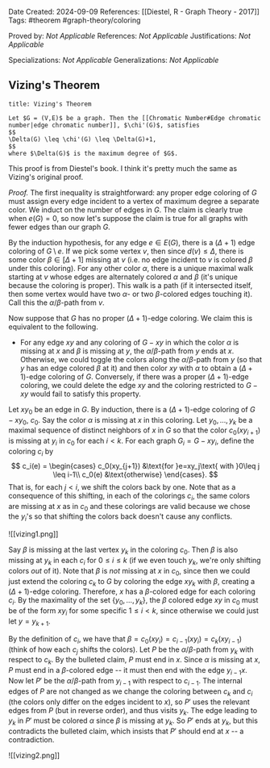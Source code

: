 Date Created: 2024-09-09
References: [[Diestel, R - Graph Theory - 2017]]
Tags: #theorem #graph-theory/coloring 

Proved by: <i>Not Applicable</i>
References: <i>Not Applicable</i>
Justifications: <i>Not Applicable</i>

Specializations: <i>Not Applicable</i>
Generalizations: <i>Not Applicable</i>

## Vizing's Theorem

```ad-theorem
title: Vizing's Theorem

Let $G = (V,E)$ be a graph. Then the [[Chromatic Number#Edge chromatic number|edge chromatic number]], $\chi'(G)$, satisfies
$$
\Delta(G) \leq \chi'(G) \leq \Delta(G)+1,
$$
where $\Delta(G)$ is the maximum degree of $G$.

```

This proof is from Diestel's book. I think it's pretty much the same as Vizing's original proof.

<i>Proof.</i> The first inequality is straightforward: any proper edge coloring of $G$ must assign every edge incident to a vertex of maximum degree a separate color. We induct on the number of edges in $G$. The claim is clearly true when $e(G) = 0$, so now let's suppose the claim is true for all graphs with fewer edges than our graph $G$.

By the induction hypothesis, for any edge $e\in E(G)$, there is a $(\Delta+1)$ edge coloring of $G\setminus e$. If we pick some vertex $v$, then since $d(v) \leq \Delta$, there is some color $\beta \in [\Delta+1]$ missing at $v$ (i.e. no edge incident to $v$ is colored $\beta$ under this coloring). For any other color $\alpha$, there is a unique maximal walk starting at $v$ whose edges are alternately colored $\alpha$ and $\beta$ (it's unique because the coloring is proper). This walk is a path (if it intersected itself, then some vertex would have two $\alpha$- or two $\beta$-colored edges touching it). Call this the $\alpha/\beta$-path from $v$. 

Now suppose that $G$ has no proper $(\Delta+1)$-edge coloring. We claim this is equivalent to the following.
- For any edge $xy$ and any coloring of $G-xy$ in which the color $\alpha$ is missing at $x$ and $\beta$ is missing at $y$, the $\alpha/\beta$-path from $y$ ends at $x$.
Otherwise, we could toggle the colors along the $\alpha/\beta$-path from $y$ (so that $y$ has an edge colored $\beta$ at it) and then color $xy$ with $\alpha$ to obtain a $(\Delta+1)$-edge coloring of $G$. Conversely, if there was a proper $(\Delta+1)$-edge coloring, we could delete the edge $xy$ and the coloring restricted to $G-xy$ would fail to satisfy this property.

Let $xy_0$ be an edge in $G$. By induction, there is a $(\Delta+1)$-edge coloring of $G-xy_0$, $c_0$. Say the color $\alpha$ is missing at $x$ in this coloring. Let $y_0, \ldots, y_k$ be a maximal sequence of distinct neighbors of $x$ in $G$ so that the color $c_0(xy_{i+1})$ is missing at $y_i$ in $c_0$ for each $i<k$. For each graph $G_i = G-xy_i$, define the coloring $c_i$ by
$$
c_i(e) = \begin{cases}
c_0(xy_{j+1}) &\text{for }e=xy_j\text{ with }0\leq j \leq i-1\\
c_0(e) &\text{otherwise}
\end{cases}.
$$That is, for each $j < i$, we shift the colors back by one. Note that as a consequence of this shifting, in each of the colorings $c_i$, the same colors are missing at $x$ as in $c_0$ and these colorings are valid because we chose the $y_i$'s so that shifting the colors back doesn't cause any conflicts.

![[vizing1.png]]

Say $\beta$ is missing at the last vertex $y_k$ in the coloring $c_0$. Then $\beta$ is also missing at $y_k$ in each $c_i$ for $0 \leq i \leq k$ (if we even touch $y_k$, we're only shifting colors *out* of it). Note that $\beta$ is *not* missing at $x$ in $c_0$, since then we could just extend the coloring $c_k$ to $G$ by coloring the edge $xy_k$ with $\beta$, creating a $(\Delta+1)$-edge coloring. Therefore, $x$ has a $\beta$-colored edge for each coloring $c_i$. By the maximality of the set $\{y_0, \ldots, y_k\}$, the $\beta$ colored edge $xy$ in $c_0$ must be of the form $xy_i$ for some specific $1 \leq i < k$, since otherwise we could just let $y = y_{k+1}$.

By the definition of $c_i$, we have that $\beta = c_0(xy_i) = c_{i-1}(xy_i) = c_k(xy_{i-1})$ (think of how each $c_j$ shifts the colors). Let $P$ be the $\alpha/\beta$-path from $y_k$ with respect to $c_k$. By the bulleted claim, $P$ must end in $x$. Since $\alpha$ is missing at $x$, $P$ must end in a $\beta$-colored edge -- it must then end with the edge $y_{i-1}x$. Now let $P'$ be the $\alpha/\beta$-path from $y_{i-1}$ with respect to $c_{i-1}$. The internal edges of $P$ are not changed as we change the coloring between $c_k$ and $c_i$ (the colors only differ on the edges incident to $x$), so $P'$ uses the relevant edges from $P$ (but in reverse order), and thus visits $y_k$. The edge leading to $y_k$ in $P'$ must be colored $\alpha$ since $\beta$ is missing at $y_k$. So $P'$ ends at $y_k$, but this contradicts the bulleted claim, which insists that $P'$ should end at $x$ -- a contradiction.

![[vizing2.png]]
